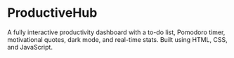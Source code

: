 # ProductiveHub
A fully interactive productivity dashboard with a to-do list, Pomodoro timer, motivational quotes, dark mode, and real-time stats. Built using HTML, CSS, and JavaScript.
